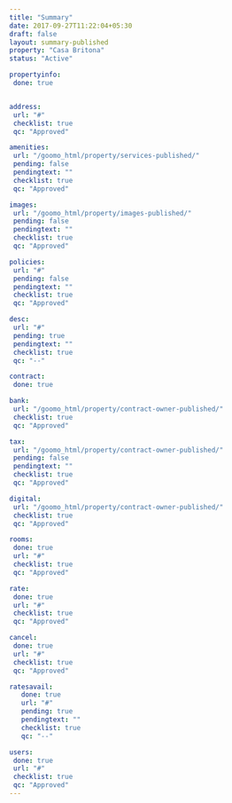 ```yaml
---
title: "Summary"
date: 2017-09-27T11:22:04+05:30
draft: false
layout: summary-published
property: "Casa Britona"
status: "Active"

propertyinfo:
 done: true


address:
 url: "#"
 checklist: true
 qc: "Approved"

amenities:
 url: "/goomo_html/property/services-published/"
 pending: false
 pendingtext: ""
 checklist: true
 qc: "Approved"

images:
 url: "/goomo_html/property/images-published/"
 pending: false
 pendingtext: ""
 checklist: true
 qc: "Approved"

policies:
 url: "#"
 pending: false
 pendingtext: ""
 checklist: true
 qc: "Approved"

desc:
 url: "#"
 pending: true
 pendingtext: ""
 checklist: true
 qc: "--"

contract:
 done: true

bank:
 url: "/goomo_html/property/contract-owner-published/"
 checklist: true
 qc: "Approved"

tax:
 url: "/goomo_html/property/contract-owner-published/"
 pending: false
 pendingtext: ""
 checklist: true
 qc: "Approved"

digital:
 url: "/goomo_html/property/contract-owner-published/"
 checklist: true
 qc: "Approved"

rooms:
 done: true
 url: "#"
 checklist: true
 qc: "Approved"

rate:
 done: true
 url: "#"
 checklist: true
 qc: "Approved"

cancel:
 done: true
 url: "#"
 checklist: true
 qc: "Approved"

ratesavail:
   done: true
   url: "#"
   pending: true
   pendingtext: ""
   checklist: true
   qc: "--"

users:
 done: true
 url: "#"
 checklist: true
 qc: "Approved"
---
```


